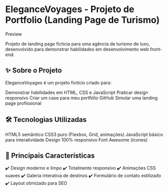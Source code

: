 # EleganceVoyages - Projeto de Portfolio (Landing Page de Turismo)
Preview

Projeto de landing page fictícia para uma agência de turismo de luxo, desenvolvido para demonstrar habilidades em desenvolvimento web front-end.

## ✨ Sobre o Projeto

EleganceVoyages é um projeto fictício criado para:

Demonstrar habilidades em HTML, CSS e JavaScript
Praticar design responsivo
Criar um case para meu portfólio GitHub
Simular uma landing page profissional

## 🛠 Tecnologias Utilizadas

HTML5 semântico
CSS3 puro (Flexbox, Grid, animações)
JavaScript básico para interatividade
Design 100% responsivo
Font Awesome (ícones)

## 🎨 Principais Características
✔️ Design moderno e limpo
✔️ Totalmente responsivo
✔️ Animações CSS suaves
✔️ Galeria interativa de destinos
✔️ Formulário de contato estilizado
✔️ Layout otimizado para SEO